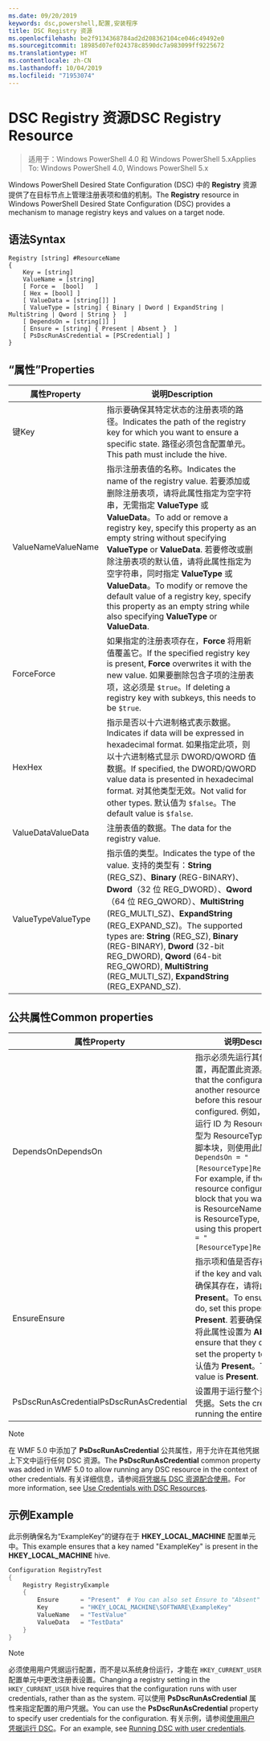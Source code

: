 ```yaml
---
ms.date: 09/20/2019
keywords: dsc,powershell,配置,安装程序
title: DSC Registry 资源
ms.openlocfilehash: be2f9134368784ad2d208362104ce046c49492e0
ms.sourcegitcommit: 18985d07ef024378c8590dc7a983099ff9225672
ms.translationtype: HT
ms.contentlocale: zh-CN
ms.lasthandoff: 10/04/2019
ms.locfileid: "71953074"
---
```

# <a name="dsc-registry-resource"></a><span data-ttu-id="c7460-103">DSC Registry 资源</span><span class="sxs-lookup"><span data-stu-id="c7460-103">DSC Registry Resource</span></span>

> <span data-ttu-id="c7460-104">适用于：Windows PowerShell 4.0 和 Windows PowerShell 5.x</span><span class="sxs-lookup"><span data-stu-id="c7460-104">Applies To: Windows PowerShell 4.0, Windows PowerShell 5.x</span></span>

<span data-ttu-id="c7460-105">Windows PowerShell Desired State Configuration (DSC) 中的 **Registry** 资源提供了在目标节点上管理注册表项和值的机制。</span><span class="sxs-lookup"><span data-stu-id="c7460-105">The **Registry** resource in Windows PowerShell Desired State Configuration (DSC) provides a mechanism to manage registry keys and values on a target node.</span></span>

## <a name="syntax"></a><span data-ttu-id="c7460-106">语法</span><span class="sxs-lookup"><span data-stu-id="c7460-106">Syntax</span></span>

```Syntax
Registry [string] #ResourceName
{
    Key = [string]
    ValueName = [string]
    [ Force =  [bool]   ]
    [ Hex = [bool] ]
    [ ValueData = [string[]] ]
    [ ValueType = [string] { Binary | Dword | ExpandString | MultiString | Qword | String }  ]
    [ DependsOn = [string[]] ]
    [ Ensure = [string] { Present | Absent }  ]
    [ PsDscRunAsCredential = [PSCredential] ]
}
```

## <a name="properties"></a><span data-ttu-id="c7460-107">“属性”</span><span class="sxs-lookup"><span data-stu-id="c7460-107">Properties</span></span>

|<span data-ttu-id="c7460-108">属性</span><span class="sxs-lookup"><span data-stu-id="c7460-108">Property</span></span> |<span data-ttu-id="c7460-109">说明</span><span class="sxs-lookup"><span data-stu-id="c7460-109">Description</span></span> |
|---|---|
|<span data-ttu-id="c7460-110">键</span><span class="sxs-lookup"><span data-stu-id="c7460-110">Key</span></span> |<span data-ttu-id="c7460-111">指示要确保其特定状态的注册表项的路径。</span><span class="sxs-lookup"><span data-stu-id="c7460-111">Indicates the path of the registry key for which you want to ensure a specific state.</span></span> <span data-ttu-id="c7460-112">路径必须包含配置单元。</span><span class="sxs-lookup"><span data-stu-id="c7460-112">This path must include the hive.</span></span> |
|<span data-ttu-id="c7460-113">ValueName</span><span class="sxs-lookup"><span data-stu-id="c7460-113">ValueName</span></span> |<span data-ttu-id="c7460-114">指示注册表值的名称。</span><span class="sxs-lookup"><span data-stu-id="c7460-114">Indicates the name of the registry value.</span></span> <span data-ttu-id="c7460-115">若要添加或删除注册表项，请将此属性指定为空字符串，无需指定 **ValueType** 或 **ValueData**。</span><span class="sxs-lookup"><span data-stu-id="c7460-115">To add or remove a registry key, specify this property as an empty string without specifying **ValueType** or **ValueData**.</span></span> <span data-ttu-id="c7460-116">若要修改或删除注册表项的默认值，请将此属性指定为空字符串，同时指定 **ValueType** 或 **ValueData**。</span><span class="sxs-lookup"><span data-stu-id="c7460-116">To modify or remove the default value of a registry key, specify this property as an empty string while also specifying **ValueType** or **ValueData**.</span></span> |
|<span data-ttu-id="c7460-117">Force</span><span class="sxs-lookup"><span data-stu-id="c7460-117">Force</span></span> |<span data-ttu-id="c7460-118">如果指定的注册表项存在，**Force** 将用新值覆盖它。</span><span class="sxs-lookup"><span data-stu-id="c7460-118">If the specified registry key is present, **Force** overwrites it with the new value.</span></span> <span data-ttu-id="c7460-119">如果要删除包含子项的注册表项，这必须是 `$true`。</span><span class="sxs-lookup"><span data-stu-id="c7460-119">If deleting a registry key with subkeys, this needs to be `$true`.</span></span> |
|<span data-ttu-id="c7460-120">Hex</span><span class="sxs-lookup"><span data-stu-id="c7460-120">Hex</span></span> |<span data-ttu-id="c7460-121">指示是否以十六进制格式表示数据。</span><span class="sxs-lookup"><span data-stu-id="c7460-121">Indicates if data will be expressed in hexadecimal format.</span></span> <span data-ttu-id="c7460-122">如果指定此项，则以十六进制格式显示 DWORD/QWORD 值数据。</span><span class="sxs-lookup"><span data-stu-id="c7460-122">If specified, the DWORD/QWORD value data is presented in hexadecimal format.</span></span> <span data-ttu-id="c7460-123">对其他类型无效。</span><span class="sxs-lookup"><span data-stu-id="c7460-123">Not valid for other types.</span></span> <span data-ttu-id="c7460-124">默认值为 `$false`。</span><span class="sxs-lookup"><span data-stu-id="c7460-124">The default value is `$false`.</span></span> |
|<span data-ttu-id="c7460-125">ValueData</span><span class="sxs-lookup"><span data-stu-id="c7460-125">ValueData</span></span> |<span data-ttu-id="c7460-126">注册表值的数据。</span><span class="sxs-lookup"><span data-stu-id="c7460-126">The data for the registry value.</span></span> |
|<span data-ttu-id="c7460-127">ValueType</span><span class="sxs-lookup"><span data-stu-id="c7460-127">ValueType</span></span> |<span data-ttu-id="c7460-128">指示值的类型。</span><span class="sxs-lookup"><span data-stu-id="c7460-128">Indicates the type of the value.</span></span> <span data-ttu-id="c7460-129">支持的类型有：**String** (REG_SZ)、**Binary** (REG-BINARY)、**Dword**（32 位 REG_DWORD）、**Qword**（64 位 REG_QWORD）、**MultiString** (REG_MULTI_SZ)、**ExpandString** (REG_EXPAND_SZ)。</span><span class="sxs-lookup"><span data-stu-id="c7460-129">The supported types are: **String** (REG_SZ), **Binary** (REG-BINARY), **Dword** (32-bit REG_DWORD), **Qword** (64-bit REG_QWORD), **MultiString** (REG_MULTI_SZ), **ExpandString** (REG_EXPAND_SZ).</span></span> |

## <a name="common-properties"></a><span data-ttu-id="c7460-130">公共属性</span><span class="sxs-lookup"><span data-stu-id="c7460-130">Common properties</span></span>

|<span data-ttu-id="c7460-131">属性</span><span class="sxs-lookup"><span data-stu-id="c7460-131">Property</span></span> |<span data-ttu-id="c7460-132">说明</span><span class="sxs-lookup"><span data-stu-id="c7460-132">Description</span></span> |
|---|---|
|<span data-ttu-id="c7460-133">DependsOn</span><span class="sxs-lookup"><span data-stu-id="c7460-133">DependsOn</span></span> |<span data-ttu-id="c7460-134">指示必须先运行其他资源的配置，再配置此资源。</span><span class="sxs-lookup"><span data-stu-id="c7460-134">Indicates that the configuration of another resource must run before this resource is configured.</span></span> <span data-ttu-id="c7460-135">例如，如果想要首先运行 ID 为 ResourceName、类型为 ResourceType 的资源配置脚本块，则使用此属性的语法为 `DependsOn = "[ResourceType]ResourceName"`。</span><span class="sxs-lookup"><span data-stu-id="c7460-135">For example, if the ID of the resource configuration script block that you want to run first is ResourceName and its type is ResourceType, the syntax for using this property is `DependsOn = "[ResourceType]ResourceName"`.</span></span> |
|<span data-ttu-id="c7460-136">Ensure</span><span class="sxs-lookup"><span data-stu-id="c7460-136">Ensure</span></span> |<span data-ttu-id="c7460-137">指示项和值是否存在。</span><span class="sxs-lookup"><span data-stu-id="c7460-137">Indicates if the key and value exist.</span></span> <span data-ttu-id="c7460-138">若要确保其存在，请将此属性设置为 **Present**。</span><span class="sxs-lookup"><span data-stu-id="c7460-138">To ensure that they do, set this property to **Present**.</span></span> <span data-ttu-id="c7460-139">若要确保其不存在，请将此属性设置为 **Absent**。</span><span class="sxs-lookup"><span data-stu-id="c7460-139">To ensure that they do not exist, set the property to **Absent**.</span></span> <span data-ttu-id="c7460-140">默认值为 **Present**。</span><span class="sxs-lookup"><span data-stu-id="c7460-140">The default value is **Present**.</span></span> |
|<span data-ttu-id="c7460-141">PsDscRunAsCredential</span><span class="sxs-lookup"><span data-stu-id="c7460-141">PsDscRunAsCredential</span></span> |<span data-ttu-id="c7460-142">设置用于运行整个资源的身份的凭据。</span><span class="sxs-lookup"><span data-stu-id="c7460-142">Sets the credential for running the entire resource as.</span></span> |

> [!NOTE]
> <span data-ttu-id="c7460-143">在 WMF 5.0 中添加了 **PsDscRunAsCredential** 公共属性，用于允许在其他凭据上下文中运行任何 DSC 资源。</span><span class="sxs-lookup"><span data-stu-id="c7460-143">The **PsDscRunAsCredential** common property was added in WMF 5.0 to allow running any DSC resource in the context of other credentials.</span></span> <span data-ttu-id="c7460-144">有关详细信息，请参阅[将凭据与 DSC 资源配合使用](../../../configurations/runasuser.md)。</span><span class="sxs-lookup"><span data-stu-id="c7460-144">For more information, see [Use Credentials with DSC Resources](../../../configurations/runasuser.md).</span></span>

## <a name="example"></a><span data-ttu-id="c7460-145">示例</span><span class="sxs-lookup"><span data-stu-id="c7460-145">Example</span></span>

<span data-ttu-id="c7460-146">此示例确保名为“ExampleKey”的键存在于 **HKEY\_LOCAL\_MACHINE** 配置单元中。</span><span class="sxs-lookup"><span data-stu-id="c7460-146">This example ensures that a key named "ExampleKey" is present in the **HKEY\_LOCAL\_MACHINE** hive.</span></span>

```powershell
Configuration RegistryTest
{
    Registry RegistryExample
    {
        Ensure      = "Present"  # You can also set Ensure to "Absent"
        Key         = "HKEY_LOCAL_MACHINE\SOFTWARE\ExampleKey"
        ValueName   = "TestValue"
        ValueData   = "TestData"
    }
}
```

> [!NOTE]
> <span data-ttu-id="c7460-147">必须使用用户凭据运行配置，而不是以系统身份运行，才能在 `HKEY_CURRENT_USER` 配置单元中更改注册表设置。</span><span class="sxs-lookup"><span data-stu-id="c7460-147">Changing a registry setting in the `HKEY_CURRENT_USER` hive requires that the configuration runs with user credentials, rather than as the system.</span></span> <span data-ttu-id="c7460-148">可以使用 **PsDscRunAsCredential** 属性来指定配置的用户凭据。</span><span class="sxs-lookup"><span data-stu-id="c7460-148">You can use the **PsDscRunAsCredential** property to specify user credentials for the configuration.</span></span> <span data-ttu-id="c7460-149">有关示例，请参阅[使用用户凭据运行 DSC](../../../configurations/runAsUser.md)。</span><span class="sxs-lookup"><span data-stu-id="c7460-149">For an example, see [Running DSC with user credentials](../../../configurations/runAsUser.md).</span></span>